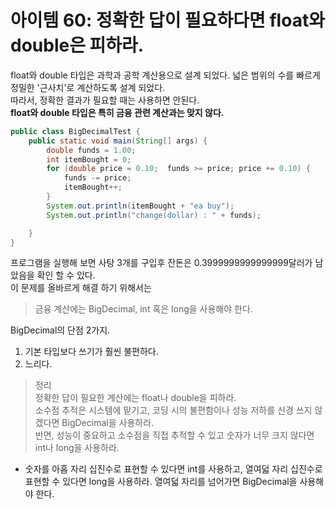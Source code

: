 # 아이템 60: 정확한 답이 필요하다면 float와 double은 피하라.  
float와 double 타입은 과학과 공학 계산용으로 설계 되었다. 넓은 범위의 수를 빠르게 정밀한 '근사치'로 계산하도록 설계 되었다.  
따라서, 정확한 결과가 필요할 때는 사용하면 안된다.  
**float와 double 타입은 특히 금융 관련 계산과는 맞지 않다.**  

```java
public class BigDecimalTest {
    public static void main(String[] args) {
        double funds = 1.00;
        int itemBought = 0;
        for (double price = 0.10;  funds >= price; price += 0.10) {
            funds -= price;
            itemBought++;
        }
        System.out.println(itemBought + "ea buy");
        System.out.println("change(dollar) : " + funds);

    }
}
```  
프로그램을 실행해 보면 사탕 3개를 구입후 잔돈은 0.3999999999999999달러가 남았음을 확인 할 수 있다.  
이 문제를 올바르게 해결 하기 위해서는  
> 금융 계산에는 BigDecimal, int 혹은 long을 사용해야 한다.  

  


BigDecimal의 단점 2가지.  
1. 기본 타입보다 쓰기가 훨씬 불편하다.  
2. 느리다.  

>정리  
정확한 답이 필요한 계산에는 float나 double을 피하라.  
소수점 추적은 시스템에 맡기고, 코딩 시의 불편함이나 성능 저하를 신경 쓰지 않겠다면 BigDecimal을 사용하라.  
반면, 성능이 중요하고 소수점을 직접 추적할 수 있고 숫자가 너무 크지 않다면 int나 long을 사용하라.  

* 숫자를 아홉 자리 십진수로 표현할 수 있다면 int를 사용하고, 열여덟 자리 십진수로 표현할 수 있다면 long을 사용하라. 열여덟 자리를 넘어가면 BigDecimal을 사용해야 한다.